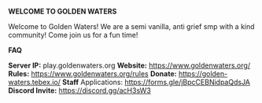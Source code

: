 **WELCOME TO GOLDEN WATERS**

Welcome to Golden Waters! We are a semi vanilla, anti grief smp with a kind community! Come join us for a fun time!

**FAQ**

**Server IP:** play.goldenwaters.org
**Website:** https://www.goldenwaters.org/
**Rules:** https://www.goldenwaters.org/rules
**Donate:** https://golden-waters.tebex.io/
**Staff** Applications: https://forms.gle/jBpcCEBNidpaQdsJA
**Discord Invite:** https://discord.gg/acH3sW3
